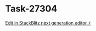 # Task-27304

[Edit in StackBlitz next generation editor ⚡️](https://stackblitz.com/~/github.com/kevin-turing/Task-27304)